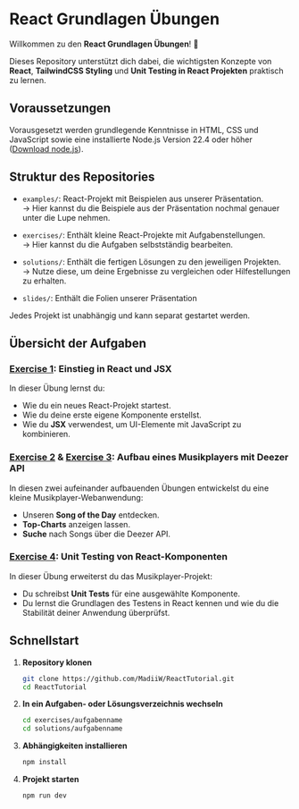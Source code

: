 # React Grundlagen Übungen

Willkommen zu den **React Grundlagen Übungen**! 🚀

Dieses Repository unterstützt dich dabei, die wichtigsten Konzepte von **React**, **TailwindCSS Styling** und **Unit Testing in React Projekten** praktisch zu lernen.

## Voraussetzungen

Vorausgesetzt werden grundlegende Kenntnisse in HTML, CSS und JavaScript sowie eine installierte Node.js Version 22.4 oder höher ([Download node.js](https://nodejs.org/en)).

## Struktur des Repositories

- `examples/`: React-Projekt mit Beispielen aus unserer Präsentation.  
  → Hier kannst du die Beispiele aus der Präsentation nochmal genauer unter die Lupe nehmen.

- `exercises/`: Enthält kleine React-Projekte mit Aufgabenstellungen.  
  → Hier kannst du die Aufgaben selbstständig bearbeiten.

- `solutions/`: Enthält die fertigen Lösungen zu den jeweiligen Projekten.  
  → Nutze diese, um deine Ergebnisse zu vergleichen oder Hilfestellungen zu erhalten.

- `slides/`: Enthält die Folien unserer Präsentation

Jedes Projekt ist unabhängig und kann separat gestartet werden.

## Übersicht der Aufgaben

### [Exercise 1](https://github.com/MadiiW/ReactTutorial/tree/master/exercises/exercise01): Einstieg in React und JSX

In dieser Übung lernst du:

- Wie du ein neues React-Projekt startest.
- Wie du deine erste eigene Komponente erstellst.
- Wie du **JSX** verwendest, um UI-Elemente mit JavaScript zu kombinieren.

### [Exercise 2](https://github.com/MadiiW/ReactTutorial/tree/master/exercises/exercise02) & [Exercise 3](https://github.com/MadiiW/ReactTutorial/tree/master/exercises/exercise03): Aufbau eines Musikplayers mit Deezer API

In diesen zwei aufeinander aufbauenden Übungen entwickelst du eine kleine Musikplayer-Webanwendung:

- Unseren **Song of the Day** entdecken.
- **Top-Charts** anzeigen lassen.
- **Suche** nach Songs über die Deezer API.

### [Exercise 4](https://github.com/MadiiW/ReactTutorial/tree/master/exercises/exercise04): Unit Testing von React-Komponenten

In dieser Übung erweiterst du das Musikplayer-Projekt:

- Du schreibst **Unit Tests** für eine ausgewählte Komponente.
- Du lernst die Grundlagen des Testens in React kennen und wie du die Stabilität deiner Anwendung überprüfst.

## Schnellstart

1. **Repository klonen**

   ```bash
   git clone https://github.com/MadiiW/ReactTutorial.git
   cd ReactTutorial
   ```

2. **In ein Aufgaben- oder Lösungsverzeichnis wechseln**

   ```bash
   cd exercises/aufgabenname
   cd solutions/aufgabenname
   ```

3. **Abhängigkeiten installieren**

   ```bash
   npm install
   ```

4. **Projekt starten**

   ```bash
   npm run dev
   ```
